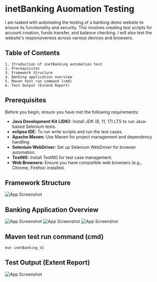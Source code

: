 # inetBanking Auomation Testing

I am tasked with automating the testing of a banking demo website to ensure its functionality and security. This involves creating test scripts for account creation, funds transfer, and balance checking. I will also test the website's responsiveness across various devices and browsers.

## Table of Contents
    1. Itroduction of inetBanking automation test
    2. Prerequisites
    3. Framework Structure
    4. Banking application overview
    5. Maven test run command (cmd)
    6. Test Output (Extend Report)

## Prerequisites
  Before you begin, ensure you have met the following requirements:

- **Java Development Kit (JDK):** Install JDK (8, 11, 17) LTS to run Java-based Selenium tests.
- **eclipse IDE:** To run write scripts and run the test cases.
- **Apache Maven:** Use Maven for project management and dependency handling
- **Selenium WebDriver:** Set up Selenium WebDriver for browser automation.
- **TestNG:** Install TestNG for test case management.
- **Web Browsers:** Ensure you have compatible web browsers (e.g., Chrome, Firefox) installed.

## Framework Structure
![App Screenshot](https://snipboard.io/tqxoK5.jpg)

## Banking Application Overview
![App Screenshot](https://snipboard.io/acqo8v.jpg)
![App Screenshot](https://snipboard.io/VYGXzR.jpg)
![App Screenshot](https://snipboard.io/PM5Xth.jpg)

## Maven test run command (cmd)
    mvn inetBanking_V1

## Test Output (Extent Report)
![App Screenshot](https://snipboard.io/5NPCQI.jpg)
